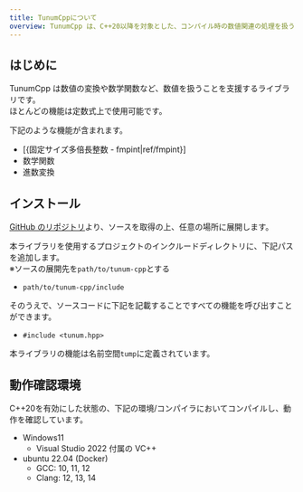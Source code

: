 ```yaml
---
title: TunumCppについて
overview: TunumCpp は、C++20以降を対象とした、コンパイル時の数値関連の処理を扱うヘッダオンリーライブラリです。
---
```


## はじめに

TunumCpp は数値の変換や数学関数など、数値を扱うことを支援するライブラリです。  
ほとんどの機能は定数式上で使用可能です。

下記のような機能が含まれます。

- [{固定サイズ多倍長整数 - fmpint|ref/fmpint}]
- 数学関数
- 進数変換

## インストール

[GitHub のリポジトリ](https://github.com/TwilightUncle/tunum-cpp)より、ソースを取得の上、任意の場所に展開します。

本ライブラリを使用するプロジェクトのインクルードディレクトリに、下記パスを追加します。  
※ソースの展開先を`path/to/tunum-cpp`とする

- `path/to/tunum-cpp/include`

そのうえで、ソースコードに下記を記載することですべての機能を呼び出すことができます。

- `#include <tunum.hpp>`

本ライブラリの機能は名前空間`tump`に定義されています。

<!-- より詳細なインクルードパスの制御方法については、[{TUNUM_COMMON_INCLUDEの項|ref/macro}]を参照ください。 -->

## 動作確認環境

C++20を有効にした状態の、下記の環境/コンパイラにおいてコンパイルし、動作を確認しています。

- Windows11
    - Visual Studio 2022 付属の VC++
- ubuntu 22.04 (Docker)
    - GCC: 10, 11, 12
    - Clang: 12, 13, 14
